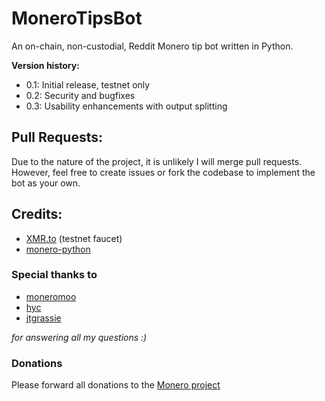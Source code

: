# MoneroTipsBot

An on-chain, non-custodial, Reddit Monero tip bot written in Python.

**Version history:**
- 0.1: Initial release, testnet only
- 0.2: Security and bugfixes
- 0.3: Usability enhancements with output splitting

## Pull Requests:

Due to the nature of the project, it is unlikely I will merge pull requests. However, feel free to create issues or fork the codebase to implement the bot as your own.

## Credits:

- [XMR.to](https://community.xmr.to/faucet/testnet/) (testnet faucet)
- [monero-python](https://github.com/monero-ecosystem/monero-python/tree/master/monero)

### Special thanks to
- [moneromoo](https://github.com/moneromooo-monero)
- [hyc](https://github.com/hyc)
- [jtgrassie](https://github.com/jtgrassie)

*for answering all my questions :)*


### Donations

Please forward all donations to the [Monero project](https://github.com/monero-project/monero)
